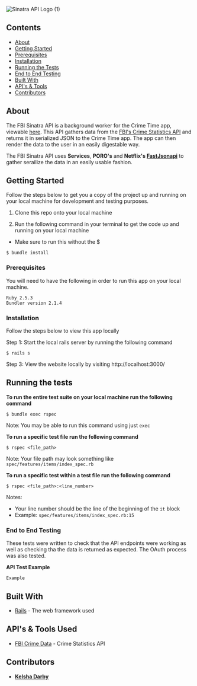 ![Sinatra API Logo (1)](https://user-images.githubusercontent.com/55028065/88423267-bf8b5200-cda8-11ea-8e2c-f05ed51bbd8b.png)

## Contents
- [About](#about)
- [Getting Started](#getting-started)
- [Prerequisites](#prerequisites)
- [Installation](#installation)
- [Running the Tests](#running-the-tests)
- [End to End Testing](#end-to-end-testing)
- [Built With](#built-with)
- [API's & Tools](#api-tools)
- [Contributors](#contributors)

## <a name="about"></a> About

The FBI Sinatra API is a background worker for the Crime Time app, viewable [here](https://github.com/kelshadarby/crime_time). This API gathers data from the [FBI's Crime Statistics API](https://crime-data-explorer.fr.cloud.gov/api) and returns it in serialized JSON to the Crime Time app. The app can then render the data to the user in an easily digestable way.

The FBI Sinatra API uses __Services__, __PORO's__ and __Netflix's [FastJsonapi](https://github.com/Netflix/fast_jsonapi)__ to gather serailize the data in an easily usable fashion.

## <a name="getting-started"></a> Getting Started

Follow the steps below to get you a copy of the project up and running on your local machine for development and testing purposes. 

1. Clone this repo onto your local machine

2. Run the following command in your terminal to get the code up and running on your local machine 

- Make sure to run this without the $

```
$ bundle install
```

### <a name="prerequisites"></a> Prerequisites

You will need to have the following in order to run this app on your local machine.

```
Ruby 2.5.3
Bundler version 2.1.4
```

### <a name="installation"></a> Installation

Follow the steps below to view this app locally

Step 1:
    Start the local rails server by running the following command
```
$ rails s
```

Step 3:
  View the website locally by visiting http://localhost:3000/

## <a name="running-the-tests"></a> Running the tests

__To run the entire test suite on your local machine run the following command__
```
$ bundle exec rspec
```

Note: You may be able to run this command using just `exec`


__To run a specific test file run the following command__

```
$ rspec <file_path>
```

Note: Your file path may look something like `spec/features/items/index_spec.rb`


__To run a specific test within a test file run the following command__
```
$ rspec <file_path>:<line_number>
```

Notes:
- Your line number should be the line of the beginning of the `it` block
- Example: `spec/features/items/index_spec.rb:15`

### <a name="end-to-end-testing"></a> End to End Testing

These tests were written to check that the API endpoints were working as well as checking tha the data is returned as expected. The OAuth process was also tested.

__API Test Example__
```
Example
```

## <a name="built-with"></a> Built With

* [Rails](https://rubyonrails.org/) - The web framework used

## <a name="api-tools"></a> API's & Tools Used

* [FBI Crime Data](https://crime-data-explorer.fr.cloud.gov/api) - Crime Statistics API

## <a name="contributors"></a> Contributors

* [**Kelsha Darby**](https://github.com/kelshadarby)
